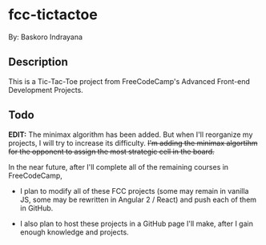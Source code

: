 # fcc-tictactoe

By: Baskoro Indrayana

## Description

This is a Tic-Tac-Toe project from FreeCodeCamp's Advanced Front-end Development Projects.

## Todo

**EDIT:** The minimax algorithm has been added. But when I'll reorganize my projects, I will try to increase its difficulty.
~~I'm adding the minimax algortihm for the opponent to assign the most strategic cell in the board.~~

In the near future, after I'll complete all of the remaining courses in FreeCodeCamp, 

- I plan to modify all of these FCC projects (some may remain in vanilla JS, some may be rewritten in Angular 2 / React) and push each of them in GitHub.

- I also plan to host these projects in a GitHub page I'll make, after I gain enough knowledge and projects.